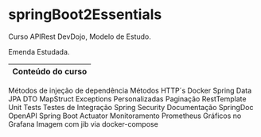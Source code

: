 # springBoot2Essentials
Curso APIRest DevDojo, Modelo de Estudo.

Emenda Estudada.<br>

| Conteúdo do curso |
|--- |
 Métodos de injeção de dependência
 Métodos HTTP´s 
 Docker 
 Spring Data JPA 
 DTO 
 MapStruct 
 Exceptions Personalizadas
 Paginação
 RestTemplate
 Unit Tests
 Testes de Integração
 Spring Security
 Documentação SpringDoc OpenAPI
 Spring Boot Actuator
 Monitoramento Prometheus
 Gráficos no Grafana
 Imagem com jib via docker-compose
